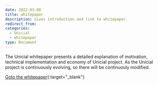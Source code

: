 ```yaml
---
date: 2022-03-08
title: whitepaper
description: Gives introduction and link to whitepaper.
redirect_from:
categories:
  - Unicial
  - whitepaper
type: Document
---
```


The Unicial whitepaper presents a detailed explanation of motivation, technical implementation and economy of Unicial project. As the Unicial project is continuously evolving, so there will be continuouly modified.

[Goto the whitepaper](https://unicial.org/whitepaper.pdf){:target="\_blank"}

